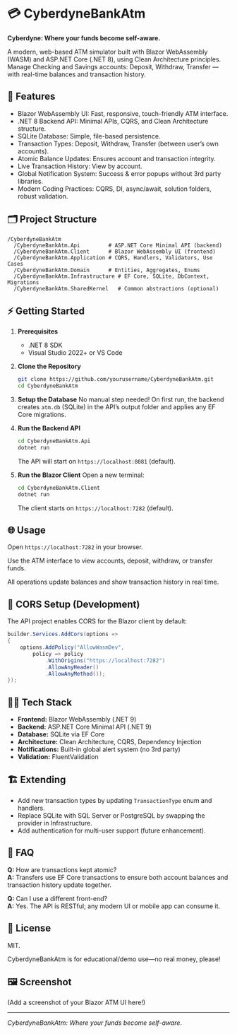 # 💳 CyberdyneBankAtm

**Cyberdyne: Where your funds become self-aware.**

A modern, web-based ATM simulator built with Blazor WebAssembly (WASM) and ASP.NET Core (.NET 8), using Clean Architecture principles. Manage Checking and Savings accounts: Deposit, Withdraw, Transfer — with real-time balances and transaction history.

## 🚀 Features

- Blazor WebAssembly UI: Fast, responsive, touch-friendly ATM interface.
- .NET 8 Backend API: Minimal APIs, CQRS, and Clean Architecture structure.
- SQLite Database: Simple, file-based persistence.
- Transaction Types: Deposit, Withdraw, Transfer (between user’s own accounts).
- Atomic Balance Updates: Ensures account and transaction integrity.
- Live Transaction History: View by account.
- Global Notification System: Success & error popups without 3rd party libraries.
- Modern Coding Practices: CQRS, DI, async/await, solution folders, robust validation.

## 🗂️ Project Structure

```
/CyberdyneBankAtm
  /CyberdyneBankAtm.Api         # ASP.NET Core Minimal API (backend)
  /CyberdyneBankAtm.Client      # Blazor WebAssembly UI (frontend)
  /CyberdyneBankAtm.Application # CQRS, Handlers, Validators, Use Cases
  /CyberdyneBankAtm.Domain      # Entities, Aggregates, Enums
  /CyberdyneBankAtm.Infrastructure # EF Core, SQLite, DbContext, Migrations
  /CyberdyneBankAtm.SharedKernel   # Common abstractions (optional)
```

## ⚡️ Getting Started

1. **Prerequisites**
   - .NET 8 SDK
   - Visual Studio 2022+ or VS Code

2. **Clone the Repository**
   ```bash
   git clone https://github.com/yourusername/CyberdyneBankAtm.git
   cd CyberdyneBankAtm
   ```

3. **Setup the Database**
   No manual step needed! On first run, the backend creates `atm.db` (SQLite) in the API’s output folder and applies any EF Core migrations.

4. **Run the Backend API**
   ```bash
   cd CyberdyneBankAtm.Api
   dotnet run
   ```
   The API will start on `https://localhost:8081` (default).

5. **Run the Blazor Client**
   Open a new terminal:
   ```bash
   cd CyberdyneBankAtm.Client
   dotnet run
   ```
   The client starts on `https://localhost:7282` (default).

## 🌐 Usage

Open `https://localhost:7282` in your browser.

Use the ATM interface to view accounts, deposit, withdraw, or transfer funds.

All operations update balances and show transaction history in real time.

## 🔐 CORS Setup (Development)

The API project enables CORS for the Blazor client by default:

```csharp
builder.Services.AddCors(options =>
{
    options.AddPolicy("AllowWasmDev",
        policy => policy
            .WithOrigins("https://localhost:7282")
            .AllowAnyHeader()
            .AllowAnyMethod());
});
```

## 👨‍💻 Tech Stack

- **Frontend:** Blazor WebAssembly (.NET 9)
- **Backend:** ASP.NET Core Minimal API (.NET 9)
- **Database:** SQLite via EF Core
- **Architecture:** Clean Architecture, CQRS, Dependency Injection
- **Notifications:** Built-in global alert system (no 3rd party)
- **Validation:** FluentValidation

## 🏗️ Extending

- Add new transaction types by updating `TransactionType` enum and handlers.
- Replace SQLite with SQL Server or PostgreSQL by swapping the provider in Infrastructure.
- Add authentication for multi-user support (future enhancement).

## 🙋 FAQ

**Q:** How are transactions kept atomic?  
**A:** Transfers use EF Core transactions to ensure both account balances and transaction history update together.

**Q:** Can I use a different front-end?  
**A:** Yes. The API is RESTful; any modern UI or mobile app can consume it.

## 📄 License

MIT.

CyberdyneBankAtm is for educational/demo use—no real money, please!

## 🖼️ Screenshot

(Add a screenshot of your Blazor ATM UI here!)

---

*CyberdyneBankAtm: Where your funds become self-aware.*
